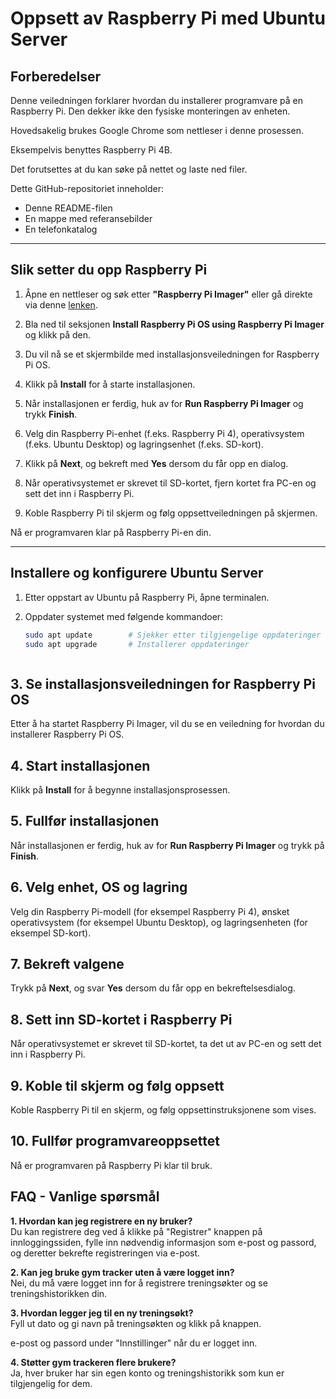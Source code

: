 # Oppsett av Raspberry Pi med Ubuntu Server

## Forberedelser
Denne veiledningen forklarer hvordan du installerer programvare på en Raspberry Pi. Den dekker ikke den fysiske monteringen av enheten.

Hovedsakelig brukes Google Chrome som nettleser i denne prosessen.

Eksempelvis benyttes Raspberry Pi 4B.

Det forutsettes at du kan søke på nettet og laste ned filer.

Dette GitHub-repositoriet inneholder:
- Denne README-filen
- En mappe med referansebilder
- En telefonkatalog

---

## Slik setter du opp Raspberry Pi

1. Åpne en nettleser og søk etter **"Raspberry Pi Imager"** eller gå direkte via denne [lenken](https://www.raspberrypi.com/software/).

2. Bla ned til seksjonen **Install Raspberry Pi OS using Raspberry Pi Imager** og klikk på den.

3. Du vil nå se et skjermbilde med installasjonsveiledningen for Raspberry Pi OS.

4. Klikk på **Install** for å starte installasjonen.

5. Når installasjonen er ferdig, huk av for **Run Raspberry Pi Imager** og trykk **Finish**.

6. Velg din Raspberry Pi-enhet (f.eks. Raspberry Pi 4), operativsystem (f.eks. Ubuntu Desktop) og lagringsenhet (f.eks. SD-kort).

7. Klikk på **Next**, og bekreft med **Yes** dersom du får opp en dialog.

8. Når operativsystemet er skrevet til SD-kortet, fjern kortet fra PC-en og sett det inn i Raspberry Pi.

9. Koble Raspberry Pi til skjerm og følg oppsettveiledningen på skjermen.

Nå er programvaren klar på Raspberry Pi-en din.

---

## Installere og konfigurere Ubuntu Server

1. Etter oppstart av Ubuntu på Raspberry Pi, åpne terminalen.

2. Oppdater systemet med følgende kommandoer:

   ```bash
   sudo apt update        # Sjekker etter tilgjengelige oppdateringer
   sudo apt upgrade       # Installerer oppdateringer



## 3. Se installasjonsveiledningen for Raspberry Pi OS

Etter å ha startet Raspberry Pi Imager, vil du se en veiledning for hvordan du installerer Raspberry Pi OS.

## 4. Start installasjonen

Klikk på **Install** for å begynne installasjonsprosessen.

## 5. Fullfør installasjonen

Når installasjonen er ferdig, huk av for **Run Raspberry Pi Imager** og trykk på **Finish**.

## 6. Velg enhet, OS og lagring

Velg din Raspberry Pi-modell (for eksempel Raspberry Pi 4), ønsket operativsystem (for eksempel Ubuntu Desktop), og lagringsenheten (for eksempel SD-kort).

## 7. Bekreft valgene

Trykk på **Next**, og svar **Yes** dersom du får opp en bekreftelsesdialog.

## 8. Sett inn SD-kortet i Raspberry Pi

Når operativsystemet er skrevet til SD-kortet, ta det ut av PC-en og sett det inn i Raspberry Pi.

## 9. Koble til skjerm og følg oppsett

Koble Raspberry Pi til en skjerm, og følg oppsettinstruksjonene som vises.

## 10. Fullfør programvareoppsettet

Nå er programvaren på Raspberry Pi klar til bruk.



## FAQ - Vanlige spørsmål

**1. Hvordan kan jeg registrere en ny bruker?**  
Du kan registrere deg ved å klikke på "Registrer" knappen på innloggingssiden, fylle inn nødvendig informasjon som e-post og passord, og deretter bekrefte registreringen via e-post.

**2. Kan jeg bruke gym tracker uten å være logget inn?**  
Nei, du må være logget inn for å registrere treningsøkter og se treningshistorikken din.

**3. Hvordan legger jeg til en ny treningsøkt?**  
Fyll ut dato og gi navn på treningsøkten og klikk på knappen. 

e-post og passord under "Innstillinger" når du er logget inn.

**4. Støtter gym trackeren flere brukere?**  
Ja, hver bruker har sin egen konto og treningshistorikk som kun er tilgjengelig for dem.




